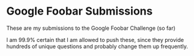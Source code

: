 # Google Foobar Submissions
These are my submissions to the Google Foobar Challenge (so far)

I am 99.9% certain that I am allowed to push these, since they provide hundreds of unique questions and probably change them up frequently.

